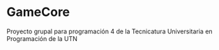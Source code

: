 # GameCore
Proyecto grupal para programación 4 de la Tecnicatura Universitaria en Programación de la UTN
